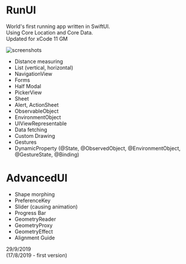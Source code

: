 # RunUI
World's first running app written in SwiftUI.  
Using Core Location and Core Data.  
Updated for xCode 11 GM  

![screenshots](https://pbs.twimg.com/media/EFvR9b3XkAALrse?format=jpg&name=4096x4096)

* Distance measuring
* List (vertical, horizontal)
* NavigationView
* Forms
* Half Modal
* PickerView
* Sheet
* Alert, ActionSheet
* ObservableObject
* EnvironmentObject
* UIViewRepresentable
* Data fetching
* Custom Drawing
* Gestures
* DynamicProperty (@State, @ObservedObject, @EnvironmentObject, @GestureState, @Binding)



# AdvancedUI
* Shape morphing
* PreferenceKey
* Slider (causing animation)
* Progress Bar
* GeometryReader
* GeometryProxy
* GeometryEffect
* Alignment Guide


29/9/2019  
(17/8/2019 - first version)























